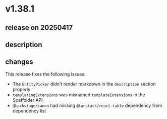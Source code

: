 # v1.38.1

## release on 20250417

## description

## changes

This release fixes the following issues:

* The <code>EntityPicker</code> didn't render markdown in the <code>description</code> section properly
* <code>templatingExtensions</code> was misnamed <code>templateExtensions</code> in the Scaffolder API
* <code>@backstage/canon</code> had missing <code>@tanstack/react-table</code> dependency from dependency list

